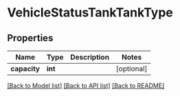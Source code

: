 # VehicleStatusTankTankType

## Properties
Name | Type | Description | Notes
------------ | ------------- | ------------- | -------------
**capacity** | **int** |  | [optional] 

[[Back to Model list]](../README.md#documentation-for-models) [[Back to API list]](../README.md#documentation-for-api-endpoints) [[Back to README]](../README.md)

